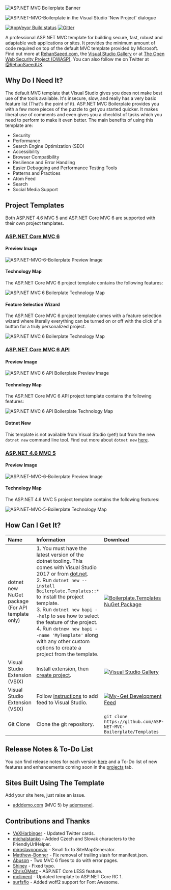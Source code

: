 ![ASP.NET MVC Boilerplate Banner](https://raw.githubusercontent.com/RehanSaeed/ASP.NET-MVC-Boilerplate/master/Images/Banner.png)

![ASP.NET-MVC-Boilerplate in the Visual Studio 'New Project' dialogue](https://raw.githubusercontent.com/RehanSaeed/ASP.NET-MVC-Boilerplate/master/Images/New%20Project.png)

[![AppVeyor Build status](https://ci.appveyor.com/api/projects/status/munmh9if4vfeqy62?svg=true)](https://ci.appveyor.com/project/RehanSaeed/templates) [![Gitter](https://img.shields.io/gitter/room/nwjs/nw.js.svg?maxAge=2592000)](https://gitter.im/ASP-NET-MVC-Boilerplate/Lobby?utm_source=share-link&utm_medium=link&utm_campaign=share-link)

A professional ASP.NET MVC template for building secure, fast, robust and adaptable web applications or sites. It provides the minimum amount of code required on top of the default MVC template provided by Microsoft. Find out more at [RehanSaeed.com](http://rehansaeed.com/asp-net-mvc-boilerplate/), the [Visual Studio Gallery](https://visualstudiogallery.msdn.microsoft.com/6cf50a48-fc1e-4eaf-9e82-0b2a6705ca7d) or at [The Open Web Security Project (OWASP)](https://www.owasp.org/index.php/OWASP_ASP.NET_MVC_Boilerplate_Project). You can also follow me on Twitter at [@RehanSaeedUK](https://twitter.com/rehansaeeduk).</p>

## Why Do I Need It?

The default MVC template that Visual Studio gives you does not make best use of the tools available. It's insecure, slow, and really has a very basic feature list (That's the point of it). ASP.NET MVC Boilerplate provides you with a few more pieces of the puzzle to get you started quicker. It makes liberal use of comments and even gives you a checklist of tasks which you need to perform to make it even better. The main benefits of using this template are:

- Security
- Performance
- Search Engine Optimization (SEO)
- Accessibility
- Browser Compatibility
- Resilience and Error Handling
- Easier Debugging and Performance Testing Tools
- Patterns and Practices
- Atom Feed
- Search
- Social Media Support

## Project Templates

Both ASP.NET 4.6 MVC 5 and ASP.NET Core MVC 6 are supported with their own project templates.

### [ASP.NET Core MVC 6](https://github.com/ASP-NET-MVC-Boilerplate/Templates/blob/master/MVC%206.md)

#### Preview Image

![ASP.NET-MVC-6-Boilerplate Preview Image](https://raw.githubusercontent.com/RehanSaeed/ASP.NET-MVC-Boilerplate/master/Images/MVC%206%20Preview%20Image.png)

#### Technology Map

The ASP.NET Core MVC 6 project template contains the following features:

![ASP.NET MVC 6 Boilerplate Technology Map](https://raw.githubusercontent.com/ASP-NET-MVC-Boilerplate/Templates/master/Images/MVC%206%20Technology%20Map.png)

#### Feature Selection Wizard

The ASP.NET Core MVC 6 project template comes with a feature selection wizard where literally everything can be turned on
or off with the click of a button for a truly personalized project.

![ASP.NET MVC 6 Boilerplate Technology Map](https://raw.githubusercontent.com/RehanSaeed/ASP.NET-MVC-Boilerplate/master/Images/ASP.NET%20MVC%20Boilerplate%20Feature%20Selection%20Wizard%201.png)










### [ASP.NET Core MVC 6 API](https://github.com/ASP-NET-MVC-Boilerplate/Templates/blob/master/MVC%206%20API.md)

#### Preview Image

![ASP.NET MVC 6 API Boilerplate Preview Image](https://raw.githubusercontent.com/RehanSaeed/ASP.NET-MVC-Boilerplate/master/Images/MVC%206%20API%20Preview%20Image.png)

#### Technology Map

The ASP.NET Core MVC 6 API project template contains the following features:

![ASP.NET MVC 6 API Boilerplate Technology Map](https://raw.githubusercontent.com/ASP-NET-MVC-Boilerplate/Templates/master/Images/MVC%206%20API%20Technology%20Map.png)

#### Dotnet New

This template is not available from Visual Studio (yet!) but from the new `dotnet new` command line tool. Find out more about `dotnet new` [here](http://rehansaeed.com/custom-project-templates-using-dotnet-new/).











### [ASP.NET 4.6 MVC 5](https://github.com/ASP-NET-MVC-Boilerplate/Templates/blob/master/MVC%205.md)

#### Preview Image

![ASP.NET-MVC-6-Boilerplate Preview Image](https://raw.githubusercontent.com/RehanSaeed/ASP.NET-MVC-Boilerplate/master/Images/MVC%205%20Preview%20Image.png)

#### Technology Map

The ASP.NET 4.6 MVC 5 project template contains the following features:

![ASP.NET-MVC-5-Boilerplate Technology Map](https://raw.githubusercontent.com/RehanSaeed/ASP.NET-MVC-Boilerplate/master/Images/MVC%205%20Technology%20Map.png)

## How Can I Get It?

| Name                           | Information | Download |
| :---                           | :---        | :---     |
| dotnet new NuGet package (For API template only)       | 1. You must have the latest version of the dotnet tooling. This comes with Visual Studio 2017 or from [dot.net](https://dot.net). <br> 2. Run `dotnet new --install Boilerplate.Templates::*` to install the project template. <br> 3. Run `dotnet new bapi --help` to see how to select the feature of the project. <br> 4. Run `dotnew new bapi --name 'MyTemplate'` along with any other custom options to create a project from the template. | [![Boilerplate.Templates NuGet Package](https://img.shields.io/nuget/v/Boilerplate.Templates.svg)](https://www.nuget.org/packages/Boilerplate.Templates/) |
| Visual Studio Extension (VSIX) | Install extension, then [create project](https://raw.githubusercontent.com/RehanSaeed/ASP.NET-MVC-Boilerplate/master/Images/New%20Project.png). | [![Visual Studio Gallery](https://img.shields.io/badge/Visual%20Studio%20Gallery-Download-blue.svg)](https://visualstudiogallery.msdn.microsoft.com/6cf50a48-fc1e-4eaf-9e82-0b2a6705ca7d/file/148517/112/ASP.NET%20MVC%20Boilerplate.vsix) |
| Visual Studio Extension (VSIX) | Follow [instructions](http://docs.myget.org/docs/walkthrough/getting-started-with-vsix) to add feed to Visual Studio. | [![My-Get Development Feed](https://img.shields.io/badge/My--Get%20Feed-Feed-blue.svg?link=https://visualstudiogallery.msdn.microsoft.com/6cf50a48-fc1e-4eaf-9e82-0b2a6705ca7d/file/148517/112/ASP.NET%20MVC%20Boilerplate.vsix)](https://www.myget.org/F/aspnet-mvc-boilerplate/vsix/) |
| Git Clone                      | Clone the git repository. | `git clone https://github.com/ASP-NET-MVC-Boilerplate/Templates` |

## Release Notes & To-Do List
You can find release notes for each version [here](https://github.com/ASP-NET-MVC-Boilerplate/Templates/blob/master/Source/Boilerplate.Vsix/Release%20Notes.txt) and a To-Do list of new features and enhancements coming soon in the [projects](https://github.com/ASP-NET-MVC-Boilerplate/Templates/projects) tab.

## Sites Built Using The Template

Add your site here, just raise an issue.

- [adddemo.com](http://www.adddemo.com/postakodu/) (MVC 5) by [ademsenel](https://github.com/ademsenel).

## Contributions and Thanks

- [VeXHarbinger](https://github.com/VeXHarbinger) - Updated Twitter cards.
- [michalstanko](https://github.com/michalstanko) - Added Czech and Slovak characters to the FriendlyUrlHelper.
- [miroslavpopovic](https://github.com/miroslavpopovic) - Small fix to SiteMapGenerator.
- [Matthew-Bonner](https://github.com/Matthew-Bonner) - Fix removal of trailing slash for manifest.json.
- [Abuson](https://github.com/abuson) - Two MVC 6 fixes to do with error pages.
- [Shiney](https://github.com/Shiney) - Fixed typo.
- [ChrisOMetz](https://github.com/ChrisOMetz) - ASP.NET Core LESS feature.
- [mcliment](https://github.com/mcliment) - Updated template to ASP.NET Core RC 1.
- [surfsflo](https://github.com/surfsflo) - Added woff2 support for Font Awesome.
